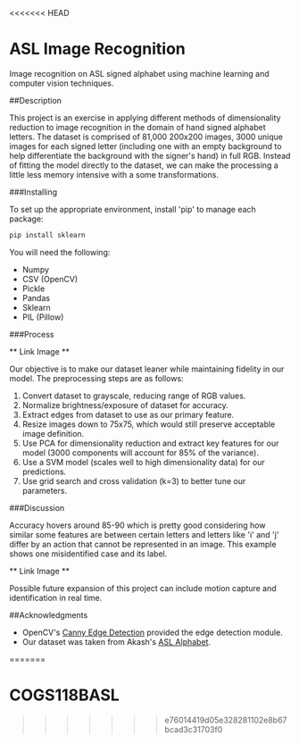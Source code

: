<<<<<<< HEAD
# ASL Image Recognition

Image recognition on ASL signed alphabet using machine learning and computer vision techniques.

##Description

This project is an exercise in applying different methods of dimensionality reduction to image recognition in the domain of hand signed alphabet letters. The dataset is comprised of 81,000 200x200 images, 3000 unique images for each signed letter (including one with an empty background to help differentiate the background with the signer's hand) in full RGB. Instead of fitting the model directly to the dataset, we can make the processing a little less memory intensive with a some transformations.


###Installing

To set up the appropriate environment, install 'pip' to manage each package:
```bash
pip install sklearn
```
You will need the following:
* Numpy
* CSV (OpenCV)
* Pickle
* Pandas
* Sklearn
* PIL (Pillow)

###Process

** Link Image **

Our objective is to make our dataset leaner while maintaining fidelity in our model. The preprocessing steps are as follows:

1. Convert dataset to grayscale, reducing range of RGB values.
2. Normalize brightness/exposure of dataset for accuracy.
3. Extract edges from dataset to use as our primary feature.
4. Resize images down to 75x75, which would still preserve acceptable image definition.
5. Use PCA for dimensionality reduction and extract key features for our model (3000 components will account for 85% of the variance).
6. Use a SVM model (scales well to high dimensionality data) for our predictions.
7. Use grid search and cross validation (k=3) to better tune our parameters.

###Discussion

Accuracy hovers around 85-90 which is pretty good considering how similar some features are between certain letters and letters like 'i' and 'j' differ by an action that cannot be represented in an image. This example shows one misidentified case and its label.

** Link Image **

Possible future expansion of this project can include motion capture and identification in real time.

##Acknowledgments
* OpenCV's [Canny Edge Detection](https://opencv-python-tutroals.readthedocs.io/en/latest/py_tutorials/py_imgproc/py_canny/py_canny.html) provided the edge detection module.
* Our dataset was taken from Akash's [ASL Alphabet](https://www.kaggle.com/grassknoted/asl-alphabet).

=======
# COGS118BASL
>>>>>>> e76014419d05e328281102e8b67bcad3c31703f0
